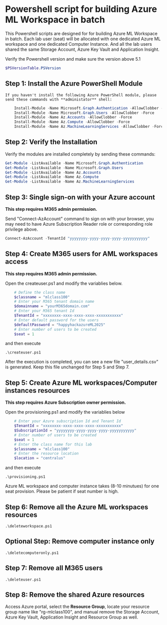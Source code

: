 #  Powershell script for building Azure ML Workspace in batch
This Powershell scripts are designed for for building Azure ML Workspace in batch. Each lab user (seat) will be allocated with one dedicated Azure ML workspace and one dedicated Computer Instance. And all the lab users shared the same Storage Account, Azure Key Vault and Application Insight.

Verify the Powershell version and make sure the version above 5.1
```PowerShell
$PSVersionTable.PSVersion
```



##  Step 1: Install the Azure PowerShell Module
    If you haven't install the following Azure PowerShell module, please send these commands with **administator** shell:
```PowerShell
    Install-Module -Name Microsoft.Graph.Authentication -AllowClobber -Force
    Install-Module -Name Microsoft.Graph.Users -AllowClobber -Force
    Install-Module -Name Az.Accounts -AllowClobber -Force
    Install-Module -Name Az.Compute -AllowClobber -Force
    Install-Module -Name Az.MachineLearningServices -AllowClobber -Force
```

##  Step 2: Verify the Installation
Verify the modules are installed completely by sending these commands:
```PowerShell
Get-Module -ListAvailable -Name Microsoft.Graph.Authentication
Get-Module -ListAvailable -Name Microsoft.Graph.Users
Get-Module -ListAvailable -Name Az.Accounts
Get-Module -ListAvailable -Name Az.Compute
Get-Module -ListAvailable -Name Az.MachineLearningServices
```   

##  Step 3: Single sign-on with your Azure account
**This step requires M365 admin permission.**

Send "Connect-AzAccount" command to sign on with your browser, you may need to have Azure Subscription Reader role or corresponding role privilege above.

```PowerShell
Connect-AzAccount -TenantId "yyyyyyyy-yyyy-yyyy-yyyy-yyyyyyyyyyy"
``` 

##  Step 4: Create M365 users for AML workspaces access 
**This step requires M365 admin permission.**

Open the createuser.ps1 and modify the variablies below.
```PowerShell
    # Define the class name
    $classname = "mlclass100"
    # Enter your M365 tenant domain name
    $domainname = "yourM365domain.com"
    # Enter your M365 tenant Id
    $TenantId = "xxxxxxxx-xxxx-xxxx-xxxx-xxxxxxxxxxx"
    # Enter default password for the users
    $defaultPassword = "happyhackazureML2025"
    # Enter number of users to be created
    $seat = 1
```
and then execute
```
.\createuser.ps1
``` 
After the execution is completed, you can see a new file "user_details.csv" is generated. Keep this file unchanged for Step 5 and Step 7.

##  Step 5: Create Azure ML workspaces/Computer instances resources
**This step requires Azure Subscription owner permission.**

Open the provisioning.ps1 and modify the variablies below
```PowerShell
    # Enter your Azure subscription Id and Tenant Id
    $TenantId = "xxxxxxxx-xxxx-xxxx-xxxx-xxxxxxxxxxx"
    $SubscriptionId = "yyyyyyyy-yyyy-yyyy-yyyy-yyyyyyyyyyy"
    # Enter number of users to be created
    $seat = 1
    # Enter the class name for this lab
    $classname = "mlclass100"
    # Enter the resource location
    $location = "centralus"
```
and then execute
```
.\provisioning.ps1
``` 

Azure ML workspace and computer instance takes (8-10 minutues) for one seat provision. Please be patient if seat number is high.

##  Step 6: Remove all the Azure ML workspaces resources

``` 
.\deleteworkspace.ps1
``` 

##  Optional Step: Remove computer instance only

``` 
.\deletecomputeronly.ps1
``` 

##  Step 7: Remove all M365 users

``` 
.\deleteuser.ps1
``` 

##  Step 8: Remove the shared Azure resources
Access Azure portal, select the **Resource Group**, locate your resource group name like "rg-mlclass100", and manual remove the Storage Account, Azure Key Vault, Application Insight and Resource Group as well.
